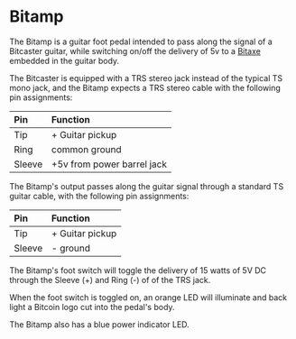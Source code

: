 # Bitamp

The Bitamp is a guitar foot pedal intended to pass along the signal of a Bitcaster guitar, while switching on/off the delivery of 5v to a [Bitaxe](https://github.com/skot/bitaxe) embedded in the guitar body.

The Bitcaster is equipped with a TRS stereo jack instead of the typical TS mono jack, and the Bitamp expects a TRS stereo cable with the following pin assignments:

| Pin | Function |
| :-- | :-- |
| Tip | + Guitar pickup |
| Ring | common ground |
| Sleeve | +5v from power barrel jack |

The Bitamp's output passes along the guitar signal through a standard TS guitar cable, with the following pin assignments:

| Pin | Function |
| :-- | :-- |
| Tip | + Guitar pickup |
| Sleeve | - ground |

The Bitamp's foot switch will toggle the delivery of 15 watts of 5V DC through the Sleeve (+) and Ring (-) of of the TRS jack. 

When the foot switch is toggled on, an orange LED will illuminate and back light a Bitcoin logo cut into the pedal's body. 

The Bitamp also has a blue power indicator LED.